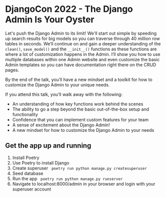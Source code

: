 # DjangoCon 2022 - The Django Admin Is Your Oyster
Let's push the Django Admin to its limit! We'll start out simple by speeding up search results for big models so you can traverse through 40 million row tables in seconds. We’ll continue on and gain a deeper understanding of the `clean()`, `save_model()` and the `__init__()` functions as these functions are where a lot of customization happens in the Admin. I’ll show you how to use multiple databases within one Admin website and even customize the basic Admin templates so you can have documentation right there on the CRUD pages.

By the end of the talk, you’ll have a new mindset and a toolkit for how to customize the Django Admin to your unique needs.

If you attend this talk, you’ll walk away with the following:

- An understanding of how key functions work behind the scenes
- The ability to go a step beyond the basic out-of-the-box setup and functionality
- Confidence that you can implement custom features for your team
- A sense of excitement about the Django Admin!
- A new mindset for how to customize the Django Admin to your needs


## Get the app up and running

1. Install Poetry
2. Use Poetry to install Django
3. Create superuser
` poetry run python manage.py createsuperuser`
4. Seed database
5. Run the app
` poetry run python manage.py runserver`
6. Navigate to localhost:8000/admin in your browser and login with your superuser account